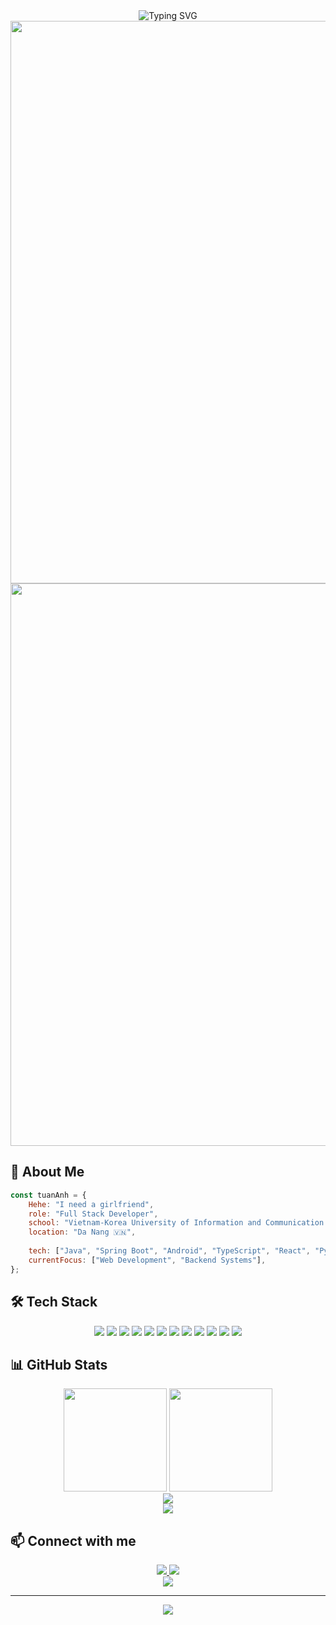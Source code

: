 
<div align="center">
  <img src="https://readme-typing-svg.herokuapp.com?font=Fira+Code&size=50&duration=3000&pause=1000&color=00D8FF&center=true&vCenter=true&width=1200&lines=Hi+there+I'm+Tuan+Anh" alt="Typing SVG" />
</div>

<div align="center">
  <img src="https://user-images.githubusercontent.com/74038190/225813708-98b745f2-7d22-48cf-9150-083f1b00d6c9.gif" width="900" />
</div>

<div align="center">
  <img src="https://user-images.githubusercontent.com/74038190/212284100-561aa473-3905-4a80-b561-0d28506553ee.gif" width="900" />
</div>

## 🚀 About Me

```javascript
const tuanAnh = {
    Hehe: "I need a girlfriend",
    role: "Full Stack Developer",
    school: "Vietnam-Korea University of Information and Communication Technology",
    location: "Da Nang 🇻🇳",
    
    tech: ["Java", "Spring Boot", "Android", "TypeScript", "React", "Python", "C++"],
    currentFocus: ["Web Development", "Backend Systems"],
};
```

## 🛠️ Tech Stack

<div align="center">
  <img src="https://img.shields.io/badge/Java-ED8B00?style=for-the-badge&logo=java&logoColor=white" />
  <img src="https://img.shields.io/badge/Spring_Boot-6DB33F?style=for-the-badge&logo=spring-boot&logoColor=white" />
  <img src="https://img.shields.io/badge/TypeScript-007ACC?style=for-the-badge&logo=typescript&logoColor=white" />
  <img src="https://img.shields.io/badge/React-20232A?style=for-the-badge&logo=react&logoColor=61DAFB" />
  <img src="https://img.shields.io/badge/Python-3776AB?style=for-the-badge&logo=python&logoColor=white" />
  <img src="https://img.shields.io/badge/C++-00599C?style=for-the-badge&logo=c%2B%2B&logoColor=white" />
  <img src="https://img.shields.io/badge/Android-3DDC84?style=for-the-badge&logo=android&logoColor=white" />
  <img src="https://img.shields.io/badge/HTML5-E34F26?style=for-the-badge&logo=html5&logoColor=white" />
  <img src="https://img.shields.io/badge/CSS3-1572B6?style=for-the-badge&logo=css3&logoColor=white" />
  <img src="https://img.shields.io/badge/Tailwind_CSS-38B2AC?style=for-the-badge&logo=tailwind-css&logoColor=white" />
  <img src="https://img.shields.io/badge/MongoDB-4EA94B?style=for-the-badge&logo=mongodb&logoColor=white" />
  <img src="https://img.shields.io/badge/MySQL-00000F?style=for-the-badge&logo=mysql&logoColor=white" />
</div>

## 📊 GitHub Stats
<div align="center">
  <img src="https://github-readme-stats.vercel.app/api?username=nvtank&show_icons=true&theme=tokyonight&hide_border=true&count_private=true" height="165" />
  <img src="https://github-readme-stats.vercel.app/api/top-langs/?username=nvtank&layout=compact&theme=tokyonight&hide_border=true" height="165" />
</div>

<div align="center">
  <img src="https://github-readme-streak-stats.herokuapp.com/?user=nvtank&theme=tokyonight&hide_border=true" />
</div>

<div align="center">
  <img src="https://github-readme-activity-graph.vercel.app/graph?username=nvtank&theme=tokyo-night&hide_border=true&area=true" />
</div>

## 📫 Connect with me

<div align="center">
  <a href="mailto:your-email@example.com">
    <img src="https://img.shields.io/badge/Email-D14836?style=for-the-badge&logo=gmail&logoColor=white" />
  </a>
  <a href="https://linkedin.com/in/your-profile">
    <img src="https://img.shields.io/badge/LinkedIn-0077B5?style=for-the-badge&logo=linkedin&logoColor=white" />
  </a>
</div>

<div align="center">
  <img src="https://capsule-render.vercel.app/api?type=waving&color=gradient&height=100&section=footer" />
</div>

---

<div align="center">
  <img src="https://komarev.com/ghpvc/?username=nvtank&color=blueviolet&style=flat-square" />
</div>
